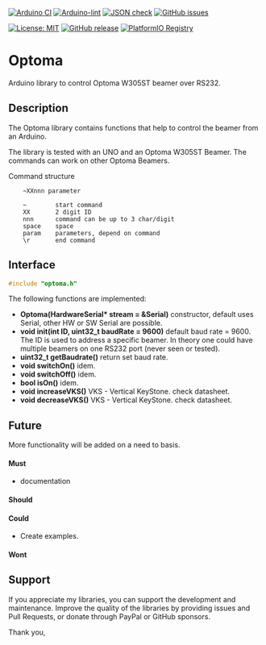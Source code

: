 
[![Arduino CI](https://github.com/RobTillaart/Optoma/workflows/Arduino%20CI/badge.svg)](https://github.com/marketplace/actions/arduino_ci)
[![Arduino-lint](https://github.com/RobTillaart/Optoma/actions/workflows/arduino-lint.yml/badge.svg)](https://github.com/RobTillaart/Optoma/actions/workflows/arduino-lint.yml)
[![JSON check](https://github.com/RobTillaart/Optoma/actions/workflows/jsoncheck.yml/badge.svg)](https://github.com/RobTillaart/Optoma/actions/workflows/jsoncheck.yml)
[![GitHub issues](https://img.shields.io/github/issues/RobTillaart/Optoma.svg)](https://github.com/RobTillaart/Optoma/issues)

[![License: MIT](https://img.shields.io/badge/license-MIT-green.svg)](https://github.com/RobTillaart/Optoma/blob/master/LICENSE)
[![GitHub release](https://img.shields.io/github/release/RobTillaart/Optoma.svg?maxAge=3600)](https://github.com/RobTillaart/Optoma/releases)
[![PlatformIO Registry](https://badges.registry.platformio.org/packages/robtillaart/library/Optoma.svg)](https://registry.platformio.org/libraries/robtillaart/Optoma)


# Optoma

Arduino library to control Optoma W305ST beamer over RS232.


## Description

The Optoma library contains functions that help to control 
the beamer from an Arduino. 

The library is tested with an UNO and an Optoma W305ST Beamer. 
The commands can work on other Optoma Beamers.

Command structure
```
    ~XXnnn parameter

    ~        start command
    XX       2 digit ID
    nnn      command can be up to 3 char/digit
    space    space
    param    parameters, depend on command
    \r       end command
```


## Interface

```cpp
#include "optoma.h"
```

The following functions are implemented:

- **Optoma(HardwareSerial\* stream = &Serial)** constructor, default uses Serial, 
other HW or SW Serial are possible.
- **void init(int ID, uint32_t baudRate = 9600)** default baud rate = 9600.  
The ID is used to address a specific beamer.
In theory one could have multiple beamers on one RS232 port (never seen or tested).
- **uint32_t getBaudrate()** return set baud rate.
- **void switchOn()** idem.
- **void switchOff()** idem.
- **bool isOn()** idem.
- **void increaseVKS()** VKS - Vertical KeyStone. check datasheet.
- **void decreaseVKS()** VKS - Vertical KeyStone. check datasheet.


## Future

More functionality will be added on a need to basis.

#### Must

- documentation

#### Should

#### Could

- Create examples.

#### Wont


## Support

If you appreciate my libraries, you can support the development and maintenance.
Improve the quality of the libraries by providing issues and Pull Requests, or
donate through PayPal or GitHub sponsors.

Thank you,


